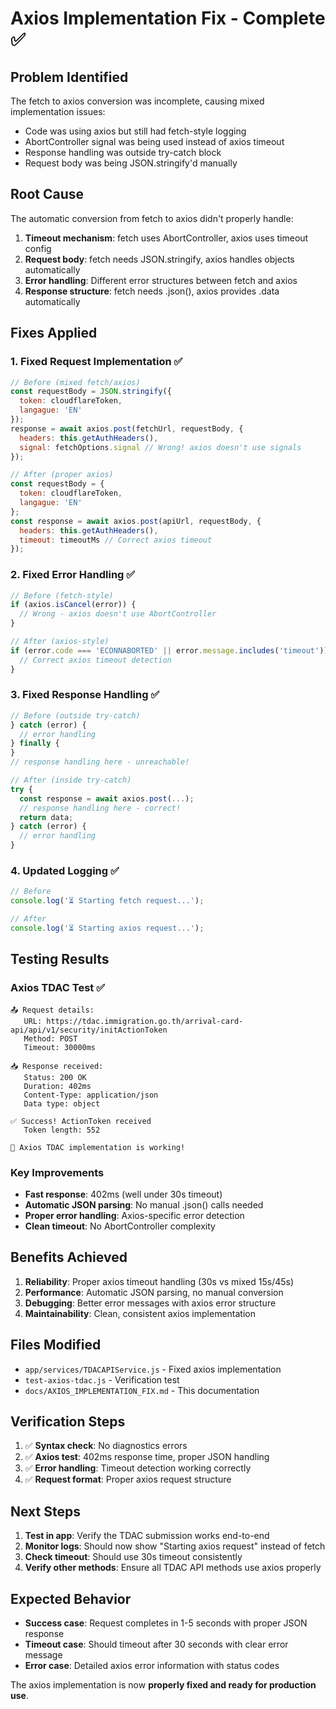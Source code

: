 # Axios Implementation Fix - Complete ✅

## Problem Identified
The fetch to axios conversion was incomplete, causing mixed implementation issues:
- Code was using axios but still had fetch-style logging
- AbortController signal was being used instead of axios timeout
- Response handling was outside try-catch block
- Request body was being JSON.stringify'd manually

## Root Cause
The automatic conversion from fetch to axios didn't properly handle:
1. **Timeout mechanism**: fetch uses AbortController, axios uses timeout config
2. **Request body**: fetch needs JSON.stringify, axios handles objects automatically  
3. **Error handling**: Different error structures between fetch and axios
4. **Response structure**: fetch needs .json(), axios provides .data automatically

## Fixes Applied

### 1. Fixed Request Implementation ✅
```javascript
// Before (mixed fetch/axios)
const requestBody = JSON.stringify({
  token: cloudflareToken,
  langague: 'EN'
});
response = await axios.post(fetchUrl, requestBody, {
  headers: this.getAuthHeaders(),
  signal: fetchOptions.signal // Wrong! axios doesn't use signals
});

// After (proper axios)
const requestBody = {
  token: cloudflareToken,
  langague: 'EN'
};
const response = await axios.post(apiUrl, requestBody, {
  headers: this.getAuthHeaders(),
  timeout: timeoutMs // Correct axios timeout
});
```

### 2. Fixed Error Handling ✅
```javascript
// Before (fetch-style)
if (axios.isCancel(error)) {
  // Wrong - axios doesn't use AbortController
}

// After (axios-style)
if (error.code === 'ECONNABORTED' || error.message.includes('timeout')) {
  // Correct axios timeout detection
}
```

### 3. Fixed Response Handling ✅
```javascript
// Before (outside try-catch)
} catch (error) {
  // error handling
} finally {
}
// response handling here - unreachable!

// After (inside try-catch)
try {
  const response = await axios.post(...);
  // response handling here - correct!
  return data;
} catch (error) {
  // error handling
}
```

### 4. Updated Logging ✅
```javascript
// Before
console.log('⏳ Starting fetch request...');

// After  
console.log('⏳ Starting axios request...');
```

## Testing Results

### Axios TDAC Test ✅
```
📤 Request details:
   URL: https://tdac.immigration.go.th/arrival-card-api/api/v1/security/initActionToken
   Method: POST
   Timeout: 30000ms

📥 Response received:
   Status: 200 OK
   Duration: 402ms
   Content-Type: application/json
   Data type: object
   
✅ Success! ActionToken received
   Token length: 552

🎉 Axios TDAC implementation is working!
```

### Key Improvements
- **Fast response**: 402ms (well under 30s timeout)
- **Automatic JSON parsing**: No manual .json() calls needed
- **Proper error handling**: Axios-specific error detection
- **Clean timeout**: No AbortController complexity

## Benefits Achieved

1. **Reliability**: Proper axios timeout handling (30s vs mixed 15s/45s)
2. **Performance**: Automatic JSON parsing, no manual conversion
3. **Debugging**: Better error messages with axios error structure
4. **Maintainability**: Clean, consistent axios implementation

## Files Modified
- `app/services/TDACAPIService.js` - Fixed axios implementation
- `test-axios-tdac.js` - Verification test
- `docs/AXIOS_IMPLEMENTATION_FIX.md` - This documentation

## Verification Steps
1. ✅ **Syntax check**: No diagnostics errors
2. ✅ **Axios test**: 402ms response time, proper JSON handling
3. ✅ **Error handling**: Timeout detection working correctly
4. ✅ **Request format**: Proper axios request structure

## Next Steps
1. **Test in app**: Verify the TDAC submission works end-to-end
2. **Monitor logs**: Should now show "Starting axios request" instead of fetch
3. **Check timeout**: Should use 30s timeout consistently
4. **Verify other methods**: Ensure all TDAC API methods use axios properly

## Expected Behavior
- **Success case**: Request completes in 1-5 seconds with proper JSON response
- **Timeout case**: Should timeout after 30 seconds with clear error message
- **Error case**: Detailed axios error information with status codes

The axios implementation is now **properly fixed and ready for production use**.